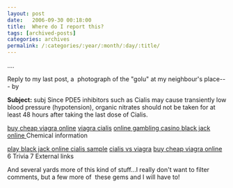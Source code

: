 ```yaml
---
layout: post
date:	2006-09-30 00:18:00
title:  Where do I report this?
tags: [archived-posts]
categories: archives
permalink: /:categories/:year/:month/:day/:title/
---
```

....

Reply to my last post, a &nbsp;photograph of the "golu" at my neighbour's place--- by <lj user="bear_with_me"> 


<STRONG>Subject:</STRONG> subj
Since PDE5 inhibitors such as Cialis may cause transiently low blood pressure (hypotension), organic nitrates should not be taken for at least 48 hours after taking the last dose of Cialis. 

<A href="http://buy-cheap-viagra-online.trahaet.com">buy cheap viagra online</A>
<A href="http://viagra-cialis.vernulsa.com">viagra cialis</A>
<A href="http://online-gambling-casino.porapahat.com">online gambling casino </A>
<A href="http://black-jack-online.porapahat.com">black jack online </A>
Chemical information


<A href="http://play-black-jack-online.vernulsa.com">play black jack online </A>
<A href="http://cialis-sample.vernulsa.com">cialis sample</A>
<A href="http://cialis-vs-viagra.sotdiha.com">cialis vs viagra</A>
<A href="http://buy-cheap-viagra-online.msna.info">buy cheap viagra online</A>
6 Trivia 
7 External links 

And several yards more of this kind of stuff...I really don't want to filter comments, but a few more of&nbsp; these gems and I will have to!
